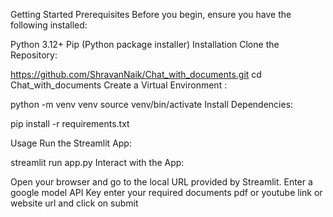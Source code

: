 Getting Started
Prerequisites
Before you begin, ensure you have the following installed:

Python 3.12+
Pip (Python package installer)
Installation
Clone the Repository:

https://github.com/ShravanNaik/Chat_with_documents.git
cd Chat_with_documents
Create a Virtual Environment :

python -m venv venv
source venv/bin/activate 
Install Dependencies:

pip install -r requirements.txt

Usage
Run the Streamlit App:

streamlit run app.py
Interact with the App:

Open your browser and go to the local URL provided by Streamlit.
Enter a google model API Key
enter your required documents
pdf or youtube link or website url and click on submit
